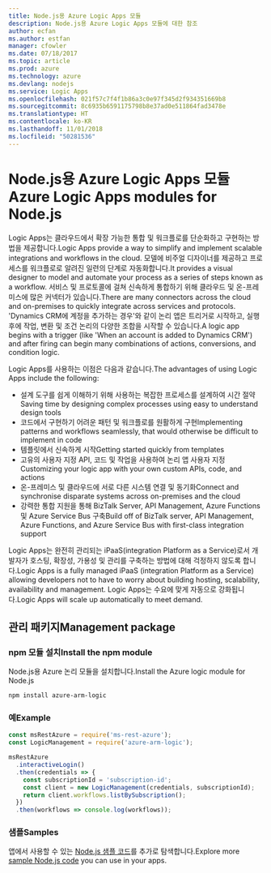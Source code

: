 ```yaml
---
title: Node.js용 Azure Logic Apps 모듈
description: Node.js용 Azure Logic Apps 모듈에 대한 참조
author: ecfan
ms.author: estfan
manager: cfowler
ms.date: 07/18/2017
ms.topic: article
ms.prod: azure
ms.technology: azure
ms.devlang: nodejs
ms.service: Logic Apps
ms.openlocfilehash: 021f57c7f4f1b86a3c0e97f345d2f934351669b8
ms.sourcegitcommit: 8c6935b6591175798b8e37ad0e511864fad3478e
ms.translationtype: HT
ms.contentlocale: ko-KR
ms.lasthandoff: 11/01/2018
ms.locfileid: "50281536"
---
```

# <a name="azure-logic-apps-modules-for-nodejs"></a><span data-ttu-id="83dbb-103">Node.js용 Azure Logic Apps 모듈</span><span class="sxs-lookup"><span data-stu-id="83dbb-103">Azure Logic Apps modules for Node.js</span></span>

<span data-ttu-id="83dbb-104">Logic Apps는 클라우드에서 확장 가능한 통합 및 워크플로를 단순화하고 구현하는 방법을 제공합니다.</span><span class="sxs-lookup"><span data-stu-id="83dbb-104">Logic Apps provide a way to simplify and implement scalable integrations and workflows in the cloud.</span></span> <span data-ttu-id="83dbb-105">모델에 비주얼 디자이너를 제공하고 프로세스를 워크플로로 알려진 일련의 단계로 자동화합니다.</span><span class="sxs-lookup"><span data-stu-id="83dbb-105">It provides a visual designer to model and automate your process as a series of steps known as a workflow.</span></span> <span data-ttu-id="83dbb-106">서비스 및 프로토콜에 걸쳐 신속하게 통합하기 위해 클라우드 및 온-프레미스에 많은 커넥터가 있습니다.</span><span class="sxs-lookup"><span data-stu-id="83dbb-106">There are many connectors across the cloud and on-premises to quickly integrate across services and protocols.</span></span> <span data-ttu-id="83dbb-107">'Dynamics CRM에 계정을 추가하는 경우'와 같이 논리 앱은 트리거로 시작하고, 실행 후에 작업, 변환 및 조건 논리의 다양한 조합을 시작할 수 있습니다.</span><span class="sxs-lookup"><span data-stu-id="83dbb-107">A logic app begins with a trigger (like 'When an account is added to Dynamics CRM') and after firing can begin many combinations of actions, conversions, and condition logic.</span></span>

<span data-ttu-id="83dbb-108">Logic Apps를 사용하는 이점은 다음과 같습니다.</span><span class="sxs-lookup"><span data-stu-id="83dbb-108">The advantages of using Logic Apps include the following:</span></span>
- <span data-ttu-id="83dbb-109">설계 도구를 쉽게 이해하기 위해 사용하는 복잡한 프로세스를 설계하여 시간 절약</span><span class="sxs-lookup"><span data-stu-id="83dbb-109">Saving time by designing complex processes using easy to understand design tools</span></span>
- <span data-ttu-id="83dbb-110">코드에서 구현하기 어려운 패턴 및 워크플로를 원활하게 구현</span><span class="sxs-lookup"><span data-stu-id="83dbb-110">Implementing patterns and workflows seamlessly, that would otherwise be difficult to implement in code</span></span>
- <span data-ttu-id="83dbb-111">템플릿에서 신속하게 시작</span><span class="sxs-lookup"><span data-stu-id="83dbb-111">Getting started quickly from templates</span></span>
- <span data-ttu-id="83dbb-112">고유의 사용자 지정 API, 코드 및 작업을 사용하여 논리 앱 사용자 지정</span><span class="sxs-lookup"><span data-stu-id="83dbb-112">Customizing your logic app with your own custom APIs, code, and actions</span></span>
- <span data-ttu-id="83dbb-113">온-프레미스 및 클라우드에 서로 다른 시스템 연결 및 동기화</span><span class="sxs-lookup"><span data-stu-id="83dbb-113">Connect and synchronise disparate systems across on-premises and the cloud</span></span>
- <span data-ttu-id="83dbb-114">강력한 통합 지원을 통해 BizTalk Server, API Management, Azure Functions 및 Azure Service Bus 구축</span><span class="sxs-lookup"><span data-stu-id="83dbb-114">Build off of BizTalk server, API Management, Azure Functions, and Azure Service Bus with first-class integration support</span></span>

<span data-ttu-id="83dbb-115">Logic Apps는 완전히 관리되는 iPaaS(integration Platform as a Service)로서 개발자가 호스팅, 확장성, 가용성 및 관리를 구축하는 방법에 대해 걱정하지 않도록 합니다.</span><span class="sxs-lookup"><span data-stu-id="83dbb-115">Logic Apps is a fully managed iPaaS (integration Platform as a Service) allowing developers not to have to worry about building hosting, scalability, availability and management.</span></span> <span data-ttu-id="83dbb-116">Logic Apps는 수요에 맞게 자동으로 강화됩니다.</span><span class="sxs-lookup"><span data-stu-id="83dbb-116">Logic Apps will scale up automatically to meet demand.</span></span>

## <a name="management-package"></a><span data-ttu-id="83dbb-117">관리 패키지</span><span class="sxs-lookup"><span data-stu-id="83dbb-117">Management package</span></span>

### <a name="install-the-npm-module"></a><span data-ttu-id="83dbb-118">npm 모듈 설치</span><span class="sxs-lookup"><span data-stu-id="83dbb-118">Install the npm module</span></span>

<span data-ttu-id="83dbb-119">Node.js용 Azure 논리 모듈을 설치합니다.</span><span class="sxs-lookup"><span data-stu-id="83dbb-119">Install the Azure logic module for Node.js</span></span>

```bash
npm install azure-arm-logic
```

### <a name="example"></a><span data-ttu-id="83dbb-120">예</span><span class="sxs-lookup"><span data-stu-id="83dbb-120">Example</span></span>

```javascript
const msRestAzure = require('ms-rest-azure');
const LogicManagement = require('azure-arm-logic');

msRestAzure
  .interactiveLogin()
  .then(credentials => {
    const subscriptionId = 'subscription-id';
    const client = new LogicManagement(credentials, subscriptionId);
    return client.workflows.listBySubscription();
  })
  .then(workflows => console.log(workflows));
```

### <a name="samples"></a><span data-ttu-id="83dbb-121">샘플</span><span class="sxs-lookup"><span data-stu-id="83dbb-121">Samples</span></span>

<span data-ttu-id="83dbb-122">앱에서 사용할 수 있는 [Node.js 샘플 코드](https://azure.microsoft.com/resources/samples/?platform=nodejs)를 추가로 탐색합니다.</span><span class="sxs-lookup"><span data-stu-id="83dbb-122">Explore more [sample Node.js code](https://azure.microsoft.com/resources/samples/?platform=nodejs) you can use in your apps.</span></span>

